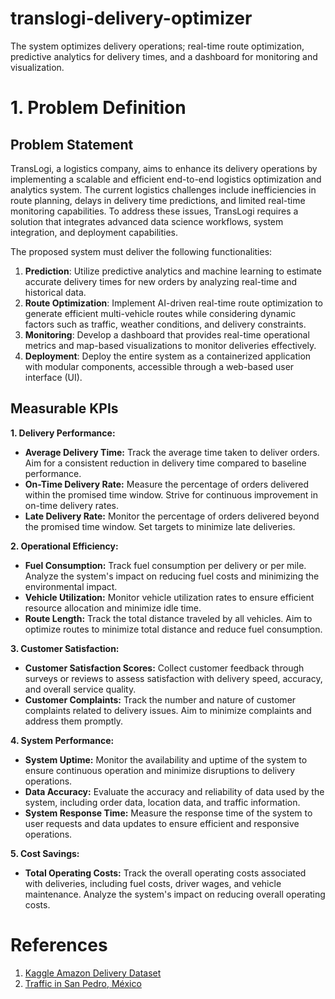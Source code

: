 # translogi-delivery-optimizer
The system optimizes delivery operations; real-time route optimization, predictive analytics for delivery times, and a dashboard for monitoring and visualization.

# 1. Problem Definition
## Problem Statement
TransLogi, a logistics company, aims to enhance its delivery operations by implementing a scalable and efficient end-to-end logistics optimization and analytics system. The current logistics challenges include inefficiencies in route planning, delays in delivery time predictions, and limited real-time monitoring capabilities. To address these issues, TransLogi requires a solution that integrates advanced data science workflows, system integration, and deployment capabilities.

The proposed system must deliver the following functionalities:
1.	**Prediction**: Utilize predictive analytics and machine learning to estimate accurate delivery times for new orders by analyzing real-time and historical data.
2.	**Route Optimization**: Implement AI-driven real-time route optimization to generate efficient multi-vehicle routes while considering dynamic factors such as traffic, weather conditions, and delivery constraints.
3.	**Monitoring**: Develop a dashboard that provides real-time operational metrics and map-based visualizations to monitor deliveries effectively.
4.	**Deployment**: Deploy the entire system as a containerized application with modular components, accessible through a web-based user interface (UI).

## Measurable KPIs
**1. Delivery Performance:**

* **Average Delivery Time:** Track the average time taken to deliver orders. Aim for a consistent reduction in delivery time compared to baseline performance.
* **On-Time Delivery Rate:** Measure the percentage of orders delivered within the promised time window. Strive for continuous improvement in on-time delivery rates.
* **Late Delivery Rate:** Monitor the percentage of orders delivered beyond the promised time window. Set targets to minimize late deliveries.

**2. Operational Efficiency:**

* **Fuel Consumption:** Track fuel consumption per delivery or per mile. Analyze the system's impact on reducing fuel costs and minimizing the environmental impact.
* **Vehicle Utilization:** Monitor vehicle utilization rates to ensure efficient resource allocation and minimize idle time.
* **Route Length:** Track the total distance traveled by all vehicles. Aim to optimize routes to minimize total distance and reduce fuel consumption.

**3. Customer Satisfaction:**

* **Customer Satisfaction Scores:** Collect customer feedback through surveys or reviews to assess satisfaction with delivery speed, accuracy, and overall service quality.
* **Customer Complaints:** Track the number and nature of customer complaints related to delivery issues. Aim to minimize complaints and address them promptly.

**4. System Performance:**

* **System Uptime:** Monitor the availability and uptime of the system to ensure continuous operation and minimize disruptions to delivery operations.
* **Data Accuracy:** Evaluate the accuracy and reliability of data used by the system, including order data, location data, and traffic information.
* **System Response Time:** Measure the response time of the system to user requests and data updates to ensure efficient and responsive operations.

**5. Cost Savings:**

* **Total Operating Costs:** Track the overall operating costs associated with deliveries, including fuel costs, driver wages, and vehicle maintenance. Analyze the system's impact on reducing overall operating costs.


# References
1. [Kaggle Amazon Delivery Dataset](https://www.kaggle.com/datasets/sujalsuthar/amazon-delivery-dataset)
2. [Traffic in San Pedro, México](https://github.com/edgargutgzz/sanpedro_trafficdata)

